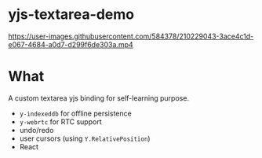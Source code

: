 # yjs-textarea-demo


https://user-images.githubusercontent.com/584378/210229043-3ace4c1d-e067-4684-a0d7-d299f6de303a.mp4


# What

A custom textarea yjs binding for self-learning purpose.

- `y-indexeddb` for offline persistence
- `y-webrtc` for RTC support
- undo/redo
- user cursors (using `Y.RelativePosition`)
- React
